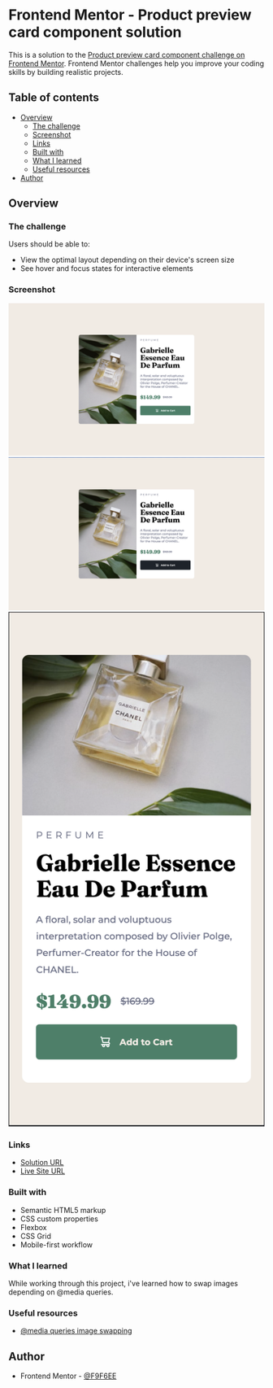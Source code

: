 # Frontend Mentor - Product preview card component solution

This is a solution to the [Product preview card component challenge on Frontend Mentor](https://www.frontendmentor.io/challenges/product-preview-card-component-GO7UmttRfa). Frontend Mentor challenges help you improve your coding skills by building realistic projects.

## Table of contents

- [Overview](#overview)
  - [The challenge](#the-challenge)
  - [Screenshot](#screenshot)
  - [Links](#links)
  - [Built with](#built-with)
  - [What I learned](#what-i-learned)
  - [Useful resources](#useful-resources)
- [Author](#author)

## Overview

### The challenge

Users should be able to:

- View the optimal layout depending on their device's screen size
- See hover and focus states for interactive elements

### Screenshot

![](./screenshot.png)
![](./active.png)
![](./screenshot-mobile.png)

### Links

-  [Solution URL]((https://www.frontendmentor.io/solutions/productpreveiwcard-rq5mXL1abI))
-  [Live Site URL](https://f9f6ee.github.io/Product-preveiw-card-fm/)

### Built with

- Semantic HTML5 markup
- CSS custom properties
- Flexbox
- CSS Grid
- Mobile-first workflow

### What I learned

While working through this project, i've learned how to swap images depending on @media queries.

### Useful resources

- [@media queries image swapping](https://stackoverflow.com/questions/27853884/media-queries-and-image-swapping)

## Author

- Frontend Mentor - [@F9F6EE](https://www.frontendmentor.io/profile/F9F6EE)
